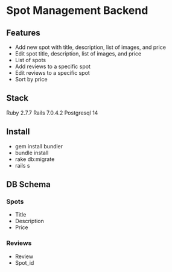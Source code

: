 # Spot Management Backend

## Features

- Add new spot with title, description, list of images, and price
- Edit spot title, description, list of images, and price
- List of spots
- Add reviews to a specific spot
- Edit reviews to a specific spot
- Sort by price

## Stack

Ruby 2.7.7
Rails 7.0.4.2
Postgresql 14

## Install

- gem install bundler
- bundle install
- rake db:migrate
- rails s

## DB Schema

### Spots

- Title
- Description
- Price

### Reviews

- Review
- Spot_id